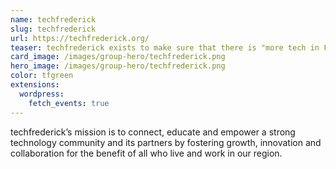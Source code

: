 ```yaml
---
name: techfrederick
slug: techfrederick
url: https://techfrederick.org/
teaser: techfrederick exists to make sure that there is "more tech in Frederick." This group brings the public and private sectors together to further technology investments in our community.
card_image: /images/group-hero/techfrederick.png
hero_image: /images/group-hero/techfrederick.png
color: tfgreen
extensions:
  wordpress:
    fetch_events: true
---
```

techfrederick’s mission is to connect, educate and empower a strong technology community and its partners by fostering growth, innovation and collaboration for the benefit of all who live and work in our region.
